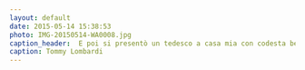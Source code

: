```yaml
---
layout: default
date: 2015-05-14 15:38:53
photo: IMG-20150514-WA0008.jpg
caption_header:  E poi si presentò un tedesco a casa mia con codesta bevanda...
caption: Tommy Lombardi
---
```

